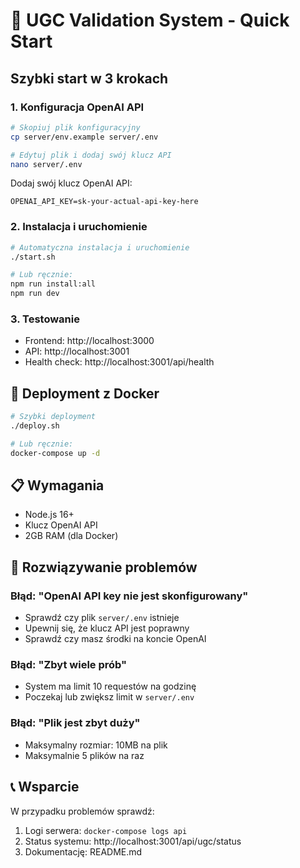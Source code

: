 # 🚀 UGC Validation System - Quick Start

## Szybki start w 3 krokach

### 1. Konfiguracja OpenAI API
```bash
# Skopiuj plik konfiguracyjny
cp server/env.example server/.env

# Edytuj plik i dodaj swój klucz API
nano server/.env
```

Dodaj swój klucz OpenAI API:
```env
OPENAI_API_KEY=sk-your-actual-api-key-here
```

### 2. Instalacja i uruchomienie
```bash
# Automatyczna instalacja i uruchomienie
./start.sh

# Lub ręcznie:
npm run install:all
npm run dev
```

### 3. Testowanie
- Frontend: http://localhost:3000
- API: http://localhost:3001
- Health check: http://localhost:3001/api/health

## 🐳 Deployment z Docker

```bash
# Szybki deployment
./deploy.sh

# Lub ręcznie:
docker-compose up -d
```

## 📋 Wymagania

- Node.js 16+
- Klucz OpenAI API
- 2GB RAM (dla Docker)

## 🔧 Rozwiązywanie problemów

### Błąd: "OpenAI API key nie jest skonfigurowany"
- Sprawdź czy plik `server/.env` istnieje
- Upewnij się, że klucz API jest poprawny
- Sprawdź czy masz środki na koncie OpenAI

### Błąd: "Zbyt wiele prób"
- System ma limit 10 requestów na godzinę
- Poczekaj lub zwiększ limit w `server/.env`

### Błąd: "Plik jest zbyt duży"
- Maksymalny rozmiar: 10MB na plik
- Maksymalnie 5 plików na raz

## 📞 Wsparcie

W przypadku problemów sprawdź:
1. Logi serwera: `docker-compose logs api`
2. Status systemu: http://localhost:3001/api/ugc/status
3. Dokumentację: README.md
